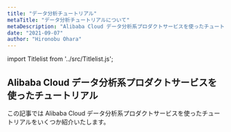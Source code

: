 ```yaml
---
title: "データ分析チュートリアル"
metaTitle: "データ分析チュートリアルについて"
metaDescription: "Alibaba Cloud データ分析系プロダクトサービスを使ったチュートリアルを説明します"
date: "2021-09-07"
author: "Hironobu Ohara"
---
```


import Titlelist from '../src/Titlelist.js';


<!-- 
query MyQuery {
  allMarkdownRemark(
    filter: {fileAbsolutePath: {regex: "/usecase-Database/"}}
    sort: {fields: fileAbsolutePath, order: ASC}
  ) {
    nodes {
      frontmatter {
        title
        metaTitle
        metaDescription
        date(formatString: "yyyy/MM/DD")
        author       
      }
      fileAbsolutePath
    }
  }
}
-->


## Alibaba Cloud データ分析系プロダクトサービスを使ったチュートリアル

この記事では Alibaba Cloud データ分析系プロダクトサービスを使ったチュートリアルをいくつか紹介いたします。


<Titlelist 
    metaTitle="データ分析とは？"
    metaDescription="今さらだが人に聞けない話、データ分析とは？"
    url="https://sbcloud.github.io/help/DataAnalytics-tutorial/DATAANALYTICS_001_what-is-data-analytics"
    imageurl="https://raw.githubusercontent.com/sbcloud/help/master/content/DataAnalytics-tutorial/DataAnalytics_images_26006613656608400/20201203183620.png"    
    date="2020/12/04"
    author="sbc_ohara"
/>






